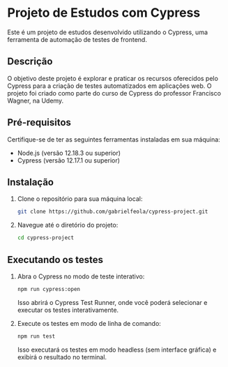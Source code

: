 # Projeto de Estudos com Cypress

Este é um projeto de estudos desenvolvido utilizando o Cypress, uma ferramenta de automação de testes de frontend.

## Descrição

O objetivo deste projeto é explorar e praticar os recursos oferecidos pelo Cypress para a criação de testes automatizados em aplicações web. O projeto foi criado como parte do curso de Cypress do professor Francisco Wagner, na Udemy.
## Pré-requisitos

Certifique-se de ter as seguintes ferramentas instaladas em sua máquina:

- Node.js (versão 12.18.3 ou superior)
- Cypress (versão 12.17.1 ou superior)

## Instalação

1. Clone o repositório para sua máquina local:

   ```bash
   git clone https://github.com/gabrielfeola/cypress-project.git

2. Navegue até o diretório do projeto:
    ```bash
    cd cypress-project

## Executando os testes

1. Abra o Cypress no modo de teste interativo:
    ```bash
    npm run cypress:open
    ```
    Isso abrirá o Cypress Test Runner, onde você poderá selecionar e executar os testes interativamente.

2. Execute os testes em modo de linha de comando:
    ```bash
    npm run test
    ```
    Isso executará os testes em modo headless (sem interface gráfica) e exibirá o resultado no terminal.